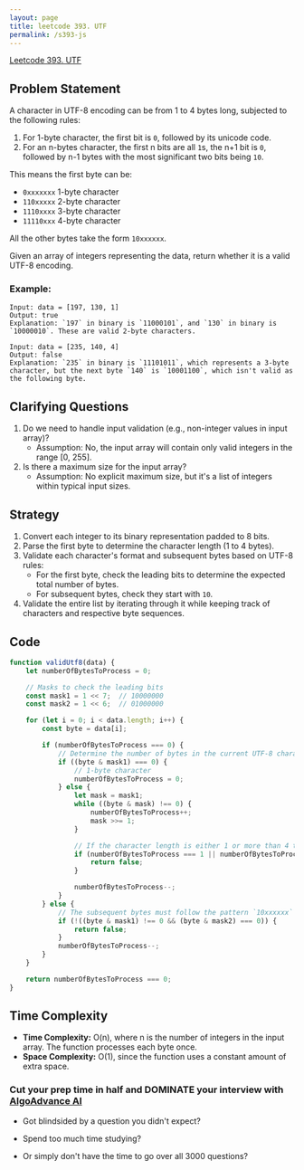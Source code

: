 ```yaml
---
layout: page
title: leetcode 393. UTF
permalink: /s393-js
---
```

[Leetcode 393. UTF](https://algoadvance.github.io/algoadvance/l393)
## Problem Statement
A character in UTF-8 encoding can be from 1 to 4 bytes long, subjected to the following rules:
1. For 1-byte character, the first bit is `0`, followed by its unicode code.
2. For an n-bytes character, the first n bits are all `1`s, the n+1 bit is `0`, followed by n-1 bytes with the most significant two bits being `10`.

This means the first byte can be:
- `0xxxxxxx`  1-byte character
- `110xxxxx`  2-byte character
- `1110xxxx`  3-byte character
- `11110xxx`  4-byte character

All the other bytes take the form `10xxxxxx`.

Given an array of integers representing the data, return whether it is a valid UTF-8 encoding.

### Example:
```plaintext
Input: data = [197, 130, 1]
Output: true
Explanation: `197` in binary is `11000101`, and `130` in binary is `10000010`. These are valid 2-byte characters.

Input: data = [235, 140, 4]
Output: false
Explanation: `235` in binary is `11101011`, which represents a 3-byte character, but the next byte `140` is `10001100`, which isn't valid as the following byte.
```

## Clarifying Questions
1. Do we need to handle input validation (e.g., non-integer values in input array)?
   - Assumption: No, the input array will contain only valid integers in the range [0, 255].
2. Is there a maximum size for the input array?
   - Assumption: No explicit maximum size, but it's a list of integers within typical input sizes.

## Strategy
1. Convert each integer to its binary representation padded to 8 bits.
2. Parse the first byte to determine the character length (1 to 4 bytes).
3. Validate each character's format and subsequent bytes based on UTF-8 rules:
   - For the first byte, check the leading bits to determine the expected total number of bytes.
   - For subsequent bytes, check they start with `10`.
4. Validate the entire list by iterating through it while keeping track of characters and respective byte sequences.

## Code

```javascript
function validUtf8(data) {
    let numberOfBytesToProcess = 0;

    // Masks to check the leading bits
    const mask1 = 1 << 7;  // 10000000
    const mask2 = 1 << 6;  // 01000000

    for (let i = 0; i < data.length; i++) {
        const byte = data[i];

        if (numberOfBytesToProcess === 0) {
            // Determine the number of bytes in the current UTF-8 character
            if ((byte & mask1) === 0) {
                // 1-byte character
                numberOfBytesToProcess = 0;
            } else {
                let mask = mask1;
                while ((byte & mask) !== 0) {
                    numberOfBytesToProcess++;
                    mask >>= 1;
                }

                // If the character length is either 1 or more than 4 this is invalid
                if (numberOfBytesToProcess === 1 || numberOfBytesToProcess > 4) {
                    return false;
                }

                numberOfBytesToProcess--;
            }
        } else {
            // The subsequent bytes must follow the pattern `10xxxxxx`
            if (!((byte & mask1) !== 0 && (byte & mask2) === 0)) {
                return false;
            }
            numberOfBytesToProcess--;
        }
    }

    return numberOfBytesToProcess === 0;
}
```

## Time Complexity
- **Time Complexity:** O(n), where n is the number of integers in the input array. The function processes each byte once.
- **Space Complexity:** O(1), since the function uses a constant amount of extra space.


### Cut your prep time in half and DOMINATE your interview with [AlgoAdvance AI](https://algoAdvance.com)

- Got blindsided by a question you didn't expect?

- Spend too much time studying?

- Or simply don't have the time to go over all 3000 questions?

